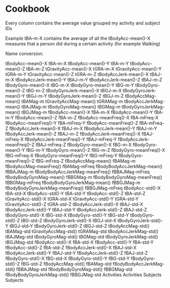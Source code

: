# Cookbook
Every column contains the average value grouped my activity and subject IDs

Example tBA-m-X contains the average of all the tBodyAcc-mean()-X	 measures that a person did during a certain activity (for example Walking)

Name conversion:

tBodyAcc-mean()-X			tBA-m-X
tBodyAcc-mean()-Y			tBA-m-Y
tBodyAcc-mean()-Z			tBA-m-Z
tGravityAcc-mean()-X			tGRA-m-X
tGravityAcc-mean()-Y			tGRA-m-Y
tGravityAcc-mean()-Z			tGRA-m-Z
tBodyAccJerk-mean()-X			tBAJ-m-X
tBodyAccJerk-mean()-Y			tBAJ-m-Y
tBodyAccJerk-mean()-Z			tBAJ-m-Z
tBodyGyro-mean()-X			tBG-m-X
tBodyGyro-mean()-Y			tBG-m-Y
tBodyGyro-mean()-Z			tBG-m-Z
tBodyGyroJerk-mean()-X			tBGJ-m-X
tBodyGyroJerk-mean()-Y			tBGJ-m-Y
tBodyGyroJerk-mean()-Z			tBGJ-m-Z
tBodyAccMag-mean()			tBAMag-m
tGravityAccMag-mean()			tGRAMag-m
tBodyAccJerkMag-mean()			tBAJMag-m
tBodyGyroMag-mean()			tBGMag-m
tBodyGyroJerkMag-mean()			tBGJMag-m
fBodyAcc-mean()-X			fBA-m-X
fBodyAcc-mean()-Y			fBA-m-Y
fBodyAcc-mean()-Z			fBA-m-Z
fBodyAcc-meanFreq()-X			fBA-mFreq-X
fBodyAcc-meanFreq()-Y			fBA-mFreq-Y
fBodyAcc-meanFreq()-Z			fBA-mFreq-Z
fBodyAccJerk-mean()-X			fBAJ-m-X
fBodyAccJerk-mean()-Y			fBAJ-m-Y
fBodyAccJerk-mean()-Z			fBAJ-m-Z
fBodyAccJerk-meanFreq()-X			fBAJ-mFreq-X
fBodyAccJerk-meanFreq()-Y			fBAJ-mFreq-Y
fBodyAccJerk-meanFreq()-Z			fBAJ-mFreq-Z
fBodyGyro-mean()-X			fBG-m-X
fBodyGyro-mean()-Y			fBG-m-Y
fBodyGyro-mean()-Z			fBG-m-Z
fBodyGyro-meanFreq()-X			fBG-mFreq-X
fBodyGyro-meanFreq()-Y			fBG-mFreq-Y
fBodyGyro-meanFreq()-Z			fBG-mFreq-Z
fBodyAccMag-mean()			fBAMag-m
fBodyAccMag-meanFreq()			fBAMag-mFreq
fBodyBodyAccJerkMag-mean()			fBBAJMag-m
fBodyBodyAccJerkMag-meanFreq()			fBBAJMag-mFreq
fBodyBodyGyroMag-mean()			fBBGMag-m
fBodyBodyGyroMag-meanFreq()			fBBGMag-mFreq
fBodyBodyGyroJerkMag-mean()			fBBGJMag-m
fBodyBodyGyroJerkMag-meanFreq()			fBBGJMag-mFreq
tBodyAcc-std()-X			tBA-std-X
tBodyAcc-std()-Y			tBA-std-Y
tBodyAcc-std()-Z			tBA-std-Z
tGravityAcc-std()-X			tGRA-std-X
tGravityAcc-std()-Y			tGRA-std-Y
tGravityAcc-std()-Z			tGRA-std-Z
tBodyAccJerk-std()-X			tBAJ-std-X
tBodyAccJerk-std()-Y			tBAJ-std-Y
tBodyAccJerk-std()-Z			tBAJ-std-Z
tBodyGyro-std()-X			tBG-std-X
tBodyGyro-std()-Y			tBG-std-Y
tBodyGyro-std()-Z			tBG-std-Z
tBodyGyroJerk-std()-X			tBGJ-std-X
tBodyGyroJerk-std()-Y			tBGJ-std-Y
tBodyGyroJerk-std()-Z			tBGJ-std-Z
tBodyAccMag-std()			tBAMag-std
tGravityAccMag-std()			tGRAMag-std
tBodyAccJerkMag-std()			tBAJMag-std
tBodyGyroMag-std()			tBGMag-std
tBodyGyroJerkMag-std()			tBGJMag-std
fBodyAcc-std()-X			fBA-std-X
fBodyAcc-std()-Y			fBA-std-Y
fBodyAcc-std()-Z			fBA-std-Z
fBodyAccJerk-std()-X			fBAJ-std-X
fBodyAccJerk-std()-Y			fBAJ-std-Y
fBodyAccJerk-std()-Z			fBAJ-std-Z
fBodyGyro-std()-X			fBG-std-X
fBodyGyro-std()-Y			fBG-std-Y
fBodyGyro-std()-Z			fBG-std-Z
fBodyAccMag-std()			fBAMag-std
fBodyBodyAccJerkMag-std()			fBBAJMag-std
fBodyBodyGyroMag-std()			fBBGMag-std
fBodyBodyGyroJerkMag-std()			fBBGJMag-std
Activities			Activities
Subjects			Subjects
